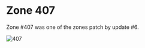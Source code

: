 Zone 407
========

Zone \#407 was one of the zones patch by update \#6.

![407](../../images/zone-407.png)
